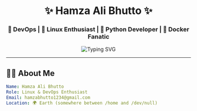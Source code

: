 <!-- Hero Header -->
<h1 align="center">✨ Hamza Ali Bhutto ✨</h1>
<h3 align="center">🚀 DevOps | 🐧 Linux Enthusiast | 🐍 Python Developer | 🐳 Docker Fanatic</h3>

<p align="center">
  <img src="https://readme-typing-svg.herokuapp.com?font=Fira+Code&size=20&pause=1000&center=true&vCenter=true&width=435&lines=Passionate+about+automation;Lover+of+Open+Source;Always+Learning+Something+New" alt="Typing SVG" />
</p>

---

## 🙋‍♂️ About Me

```yaml
Name: Hamza Ali Bhutto
Role: Linux & DevOps Enthusiast
Email: hamzabhutto1234@gmail.com
Location: 🌍 Earth (somewhere between /home and /dev/null)
